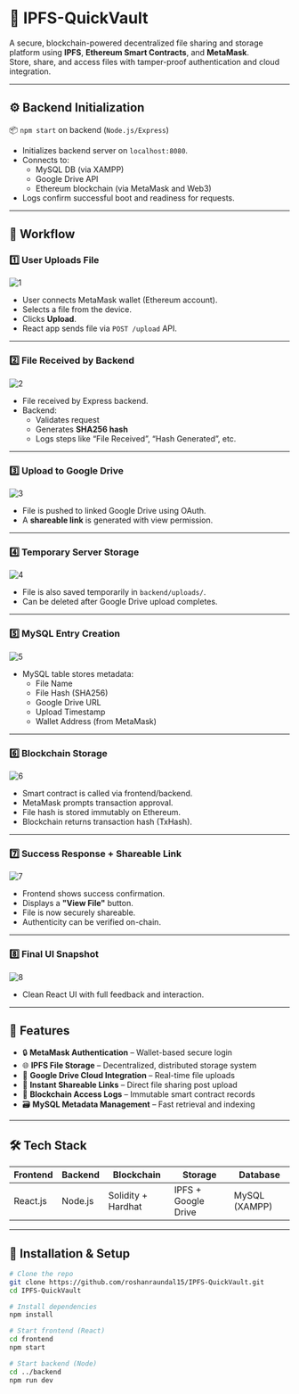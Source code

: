 # 🔐 IPFS-QuickVault

A secure, blockchain-powered decentralized file sharing and storage platform using **IPFS**, **Ethereum Smart Contracts**, and **MetaMask**.  
Store, share, and access files with tamper-proof authentication and cloud integration.

---

## ⚙️ Backend Initialization

📦 `npm start` on backend (`Node.js/Express`)

- Initializes backend server on `localhost:8080`.
- Connects to:
  - MySQL DB (via XAMPP)
  - Google Drive API
  - Ethereum blockchain (via MetaMask and Web3)
- Logs confirm successful boot and readiness for requests.

---

## 🔁 Workflow

### 1️⃣ User Uploads File

![1](https://github.com/user-attachments/assets/99b32b9e-57a6-4089-85b2-462f4739775c)

- User connects MetaMask wallet (Ethereum account).
- Selects a file from the device.
- Clicks **Upload**.
- React app sends file via `POST /upload` API.

---

### 2️⃣ File Received by Backend

![2](https://github.com/user-attachments/assets/a743fa42-7c07-4194-b086-5d4b5110e03c)

- File received by Express backend.
- Backend:
  - Validates request
  - Generates **SHA256 hash**
  - Logs steps like “File Received”, “Hash Generated”, etc.

---

### 3️⃣ Upload to Google Drive

![3](https://github.com/user-attachments/assets/f0ca9c91-9bbf-49de-8ec0-efd780b58da6)

- File is pushed to linked Google Drive using OAuth.
- A **shareable link** is generated with view permission.

---

### 4️⃣ Temporary Server Storage

![4](https://github.com/user-attachments/assets/e16ef413-105c-494b-bac5-7dc38c4d435a)

- File is also saved temporarily in `backend/uploads/`.
- Can be deleted after Google Drive upload completes.

---

### 5️⃣ MySQL Entry Creation

![5](https://github.com/user-attachments/assets/e3faadd1-6f2a-4000-8733-ce1e9c073713)

- MySQL table stores metadata:
  - File Name
  - File Hash (SHA256)
  - Google Drive URL
  - Upload Timestamp
  - Wallet Address (from MetaMask)

---

### 6️⃣ Blockchain Storage

![6](https://github.com/user-attachments/assets/8989670b-486b-45e3-b7e8-7c28a75ec295)

- Smart contract is called via frontend/backend.
- MetaMask prompts transaction approval.
- File hash is stored immutably on Ethereum.
- Blockchain returns transaction hash (TxHash).

---

### 7️⃣ Success Response + Shareable Link

![7](https://github.com/user-attachments/assets/fc207c2d-3df0-4764-8274-419a2ac27e1f)

- Frontend shows success confirmation.
- Displays a **"View File"** button.
- File is now securely shareable.
- Authenticity can be verified on-chain.

---

### 8️⃣ Final UI Snapshot

![8](https://github.com/user-attachments/assets/30cd8ea9-ad4f-4294-a514-f706b5120136)

- Clean React UI with full feedback and interaction.

---

## 🚀 Features

- 🔒 **MetaMask Authentication** – Wallet-based secure login  
- 🌐 **IPFS File Storage** – Decentralized, distributed storage system  
- 📂 **Google Drive Cloud Integration** – Real-time file uploads  
- 🔗 **Instant Shareable Links** – Direct file sharing post upload  
- 🧾 **Blockchain Access Logs** – Immutable smart contract records  
- 🗃️ **MySQL Metadata Management** – Fast retrieval and indexing  

---

## 🛠️ Tech Stack

| Frontend      | Backend       | Blockchain            | Storage                | Database        |
|---------------|---------------|------------------------|------------------------|-----------------|
| React.js      | Node.js       | Solidity + Hardhat     | IPFS + Google Drive    | MySQL (XAMPP)   |

---

## 🔧 Installation & Setup

```bash
# Clone the repo
git clone https://github.com/roshanraundal15/IPFS-QuickVault.git
cd IPFS-QuickVault

# Install dependencies
npm install

# Start frontend (React)
cd frontend
npm start

# Start backend (Node)
cd ../backend
npm run dev
